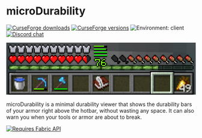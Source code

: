 # microDurability
[![CurseForge downloads](https://cf.way2muchnoise.eu/microdurability.svg)](https://www.curseforge.com/minecraft/mc-mods/microdurability)
[![CurseForge versions](https://cf.way2muchnoise.eu/versions/microdurability.svg)](https://www.curseforge.com/minecraft/mc-mods/microdurability)
![Environment: client](https://img.shields.io/badge/environment-client-1976d2?style=flat)
[![Discord chat](https://img.shields.io/badge/chat%20on-discord-7289DA?logo=discord&logoColor=white)](https://discord.gg/6bTGYFppfz)

![Showcase image](./preview-images/hotbar.png)

microDurability is a minimal durability viewer that shows the durability bars of your armor right above the hotbar, without wasting any space. It can also warn you when your tools or armor are about to break. 

[<img src="https://i.imgur.com/Ol1Tcf8.png" alt="Requires Fabric API" width="170"/>](https://www.curseforge.com/minecraft/mc-mods/fabric-api)
